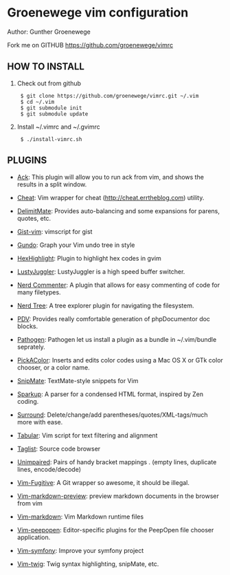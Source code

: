 # Groenewege vim configuration #

Author: Gunther Groenewege

Fork me on GITHUB  https://github.com/groenewege/vimrc

## HOW TO INSTALL ##

1. Check out from github

        $ git clone https://github.com/groenewege/vimrc.git ~/.vim
        $ cd ~/.vim
        $ git submodule init
        $ git submodule update

2. Install ~/.vimrc and ~/.gvimrc

        $ ./install-vimrc.sh

## PLUGINS ##

* [Ack](http://www.vim.org/scripts/script.php?script_id=2572): This plugin will allow you to run ack from vim, and shows the results in a split window. 

* [Cheat](http://www.vim.org/scripts/script.php?script_id=2015): Vim wrapper for cheat (http://cheat.errtheblog.com) utility.

* [DelimitMate](http://www.vim.org/scripts/script.php?script_id=2754): Provides auto-balancing and some expansions for parens, quotes, etc. 

* [Gist-vim](http://www.vim.org/scripts/script.php?script_id=2423): vimscript for gist

* [Gundo](http://sjl.bitbucket.org/gundo.vim/): Graph your Vim undo tree in style

* [HexHighlight](http://www.vim.org/scripts/script.php?script_id=2937): Plugin to highlight hex codes in gvim

* [LustyJuggler](http://www.vim.org/scripts/script.php?script_id=2050): LustyJuggler is a high speed buffer switcher.

* [Nerd Commenter](http://www.vim.org/scripts/script.php?script_id=1218): A plugin that allows for easy commenting of code for many filetypes. 

* [Nerd Tree](http://www.vim.org/scripts/script.php?script_id=1658): A tree explorer plugin for navigating the filesystem.

* [PDV](http://www.vim.org/scripts/script.php?script_id=1355): Provides really comfortable generation of phpDocumentor doc blocks. 

* [Pathogen](http://www.vim.org/scripts/script.php?script_id=2332): Pathogen let us install a plugin as a bundle in ~/.vim/bundle seprately.

* [PickAColor](http://www.vim.org/scripts/script.php?script_id=3026): Inserts and edits color codes using a Mac OS X or GTk color chooser, or a color name.

* [SnipMate](http://www.vim.org/scripts/script.php?script_id=2540): TextMate-style snippets for Vim

* [Sparkup](https://github.com/rstacruz/sparkup): A parser for a condensed HTML format, inspired by Zen coding.

* [Surround](http://www.vim.org/scripts/script.php?script_id=1697): Delete/change/add parentheses/quotes/XML-tags/much more with ease.

* [Tabular](https://github.com/godlygeek/tabular): Vim script for text filtering and alignment

* [Taglist](http://vim.sourceforge.net/scripts/script.php?script_id=273): Source code browser

* [Unimpaired](http://www.vim.org/scripts/script.php?script_id=1590): Pairs of handy bracket mappings . (empty lines, duplicate lines, encode/decode)

* [Vim-Fugitive](http://www.vim.org/scripts/script.php?script_id=2975):  A Git wrapper so awesome, it should be illegal.

* [Vim-markdown-preview](https://github.com/nelstrom/vim-markdown-preview): preview markdown documents in the browser from vim

* [Vim-markdown](https://github.com/tpope/vim-markdown): Vim Markdown runtime files

* [Vim-peepopen](https://github.com/topfunky/PeepOpen-EditorSupport): Editor-specific plugins for the PeepOpen file chooser application.

* [Vim-symfony](https://github.com/soh335/vim-symfony/wiki): Improve your symfony project

* [Vim-twig](https://github.com/beyondwords/vim-twig): Twig syntax highlighting, snipMate, etc.

